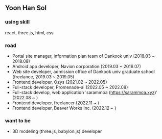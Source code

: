 ## Yoon Han Sol

### using skill

react, three.js, html, css

### road

- Portal site manager, information plan team of Dankook univ (2018.03 ~ 2018.08)
- Android app developer, Navion corporation (2019.03 ~ 2019.07)
- Web site developer, admission office of Dankook univ graduate school (freelance, 2019.03 ~ 2019.05)
- Frontend developer, Ozys (2021.02 ~ 2022.05)
- Full-stack developer, Promenade-ai (2022.05 ~ 2022.08)
- Full-stack develop, web application 'sarammoa (https://sarammoa.xyz)' (2022.08 ~ )
- Frontend developer, freelancer (2022.11 ~ )
- Frontend developer, Beaver Works Inc. (2022.12 ~ )

### want to be

- 3D modeling (three.js, babylon.js) developer
